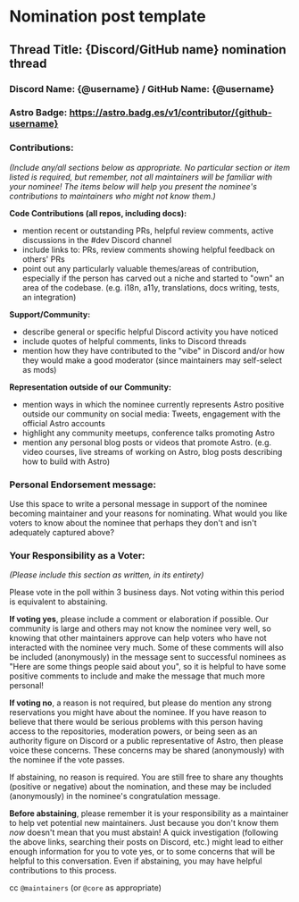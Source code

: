 # Nomination post template

## Thread Title: {Discord/GitHub name} nomination thread

### Discord Name: {@username} / GitHub Name: {@username}

### Astro Badge: https://astro.badg.es/v1/contributor/{github-username}

### Contributions:
*(Include any/all sections below as appropriate. No particular section or item listed is required, but remember, not all maintainers will be familiar with your nominee! The items below will help you present the nominee's contributions to maintainers who might not know them.)*

**Code Contributions (all repos, including docs):**
- mention recent or outstanding PRs, helpful review comments, active discussions in the #dev Discord channel
- include links to: PRs, review comments showing helpful feedback on others' PRs
- point out any particularly valuable themes/areas of contribution, especially if the person has carved out a niche and started to "own" an area of the codebase. (e.g. i18n, a11y, translations, docs writing, tests, an integration)

**Support/Community:**
- describe general or specific helpful Discord activity you have noticed
- include quotes of helpful comments, links to Discord threads
- mention how they have contributed to the "vibe" in Discord and/or how they would make a good moderator (since maintainers may self-select as mods)

**Representation outside of our Community:**
- mention ways in which the nominee currently represents Astro positive outside our community on social media: Tweets, engagement with the official Astro accounts
- highlight any community meetups, conference talks promoting Astro
- mention any personal blog posts or videos that promote Astro. (e.g. video courses, live streams of working on Astro, blog posts describing how to build with Astro)

### Personal Endorsement message:

Use this space to write a personal message in support of the nominee becoming maintainer and your reasons for nominating. What would you like voters to know about the nominee that perhaps they don't and isn't adequately captured above?

### Your Responsibility as a Voter:
*(Please include this section as written, in its entirety)*

Please vote in the poll within 3 business days. Not voting within this period is equivalent to abstaining.

**If voting yes**, please include a comment or elaboration if possible. Our community is large and others may not know the nominee very well, so knowing that other maintainers approve can help voters who have not interacted with the nominee very much. Some of these comments will also be included (anonymously) in the message sent to successful nominees as "Here are some things people said about you", so it is helpful to have some positive comments to include and make the message that much more personal!

**If voting no**, a reason is not required, but please do mention any strong reservations you might have about the nominee. If you have reason to believe that there would be serious problems with this person having access to the repositories, moderation powers, or being seen as an authority figure on Discord or a public representative of Astro, then please voice these concerns. These concerns may be shared (anonymously) with the nominee if the vote passes.

If abstaining, no reason is required. You are still free to share any thoughts (positive or negative) about the nomination, and these may be included (anonymously) in the nominee's congratulation message.

**Before abstaining**, please remember it is your responsibility as a maintainer to help vet potential new maintainers. Just because you don't know them *now* doesn't mean that you must abstain! A quick investigation (following the above links, searching their posts on Discord, etc.) might lead to either enough information for you to vote yes, or to some concerns that will be helpful to this conversation. Even if abstaining, you may have helpful contributions to this process.

cc `@maintainers` (or `@core` as appropriate)
